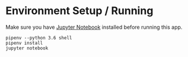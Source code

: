 # Environment Setup / Running

Make sure you have [Jupyter Notebook](https://jupyter.org/install) installed before running this app.

```
pipenv --python 3.6 shell
pipenv install
jupyter notebook
```
